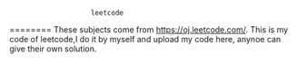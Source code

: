                         leetcode
========
These subjects come from https://oj.leetcode.com/.
This is my code of leetcode,I do it by myself and upload my code here,
anynoe can give their own solution.
